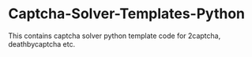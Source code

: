 # Captcha-Solver-Templates-Python
This contains captcha solver python template code for 2captcha, deathbycaptcha etc.
